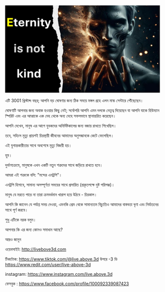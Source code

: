 ![Video cover image](../cover.jpeg "cover-photo")

এটি 3001 খ্রিস্টাব্দ বছর; আপনি বড় ঘোষণার জন্য ঠিক সময়ে মঙ্গল গ্রহে এলন মাস্ক সেন্টারে পৌঁছেছেন।

ঘোষণাটি আপনার জন্য অবাক হওয়ার কিছু নেই; সর্বোপরি আপনি এমন দলকে নেতৃত্ব দিয়েছেন যা আপনি যাকে হিউম্যান স্পিরিট এবং এর আত্মাকে এক দেহ থেকে অন্য দেহে সফলভাবে স্থানান্তরিত করেছেন।

আপনি দেখেন, মানুষ এর আগে যুবকদের অনির্দিষ্টকালের জন্য বজায় রাখতে শিখেছিল।

তবে, সহিংস মৃত্যু প্রায়শই চিরস্থায়ী জীবনের আমাদের অনুসন্ধানকে কেটে ফেলেছিল।

এই যুগান্তকারীতার সাথে অবশেষে মৃত্যু বিজয়ী হয়।

হুম।

দুর্ভাগ্যক্রমে, মানুষকে এখন একটি নতুন শত্রুদের সাথে জড়িয়ে রাখতে হবে।

আমরা এই শত্রুকে বলি: "মন্দের এনট্রপি"।

এনট্রপি হিসাবে, সামান্য অসম্পূর্ণতা সময়ের সাথে প্রসারিত (প্রকৃতপক্ষে দুষ্ট পরিপক্ক)।

মানুষ যে মরতে পারে না তারা ক্রমবর্ধমান খারাপ হয়ে উঠবে - চিরকাল।

আপনি কি জানেন যে পর্যাপ্ত সময় দেওয়া, এমনকি প্রেম থেকে সামান্যতম বিচ্যুতিও আমাদের বাস্তবতা ঘৃণা এবং নির্যাতনের সাথে পূর্ণ করবে।

শুধু এটিকে নরক বলুন।

আপনার কি এর জন্য কোনও সমাধান আছে?

আরও জানুন

ওয়েবসাইট: http://livebove3d.com

টিকটোক: https://www.tiktok.com/@live.above.3d উপরে -3 ডি https://www.redit.com/user/live-above-3d

instagram: https://www.instagram.com/live.above.3d

ফেসবুক : https://www.facebook.com/profile/100092339087423